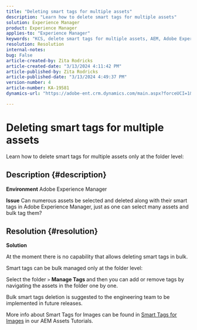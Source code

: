 ```yaml
---
title: "Deleting smart tags for multiple assets"
description: "Learn how to delete smart tags for multiple assets"
solution: Experience Manager
product: Experience Manager
applies-to: "Experience Manager"
keywords: "KCS, delete smart tags for multiple assets, AEM, Adobe Experience Manager, FAQ"
resolution: Resolution
internal-notes: 
bug: False
article-created-by: Zita Rodricks
article-created-date: "3/13/2024 4:11:42 PM"
article-published-by: Zita Rodricks
article-published-date: "3/13/2024 4:49:37 PM"
version-number: 4
article-number: KA-19581
dynamics-url: "https://adobe-ent.crm.dynamics.com/main.aspx?forceUCI=1&pagetype=entityrecord&etn=knowledgearticle&id=6bb69f5b-54e1-ee11-904d-6045bd0065b6"

---
```

# Deleting smart tags for multiple assets


Learn how to delete smart tags for multiple assets only at the folder level:

## Description {#description}


<b>Environment</b>
 Adobe Experience Manager

<b>Issue</b>
 Can numerous assets be selected and deleted along with their smart tags in Adobe Experience Manager, just as one can select many assets and bulk tag them?


## Resolution {#resolution}


<b>Solution</b>

At the moment there is no capability that allows deleting smart tags in bulk.

Smart tags can be bulk managed only at the folder level:

Select the folder `>`  <b>Manage Tags </b>and then you can add or remove tags by navigating the assets in the folder one by one.

Bulk smart tags deletion is suggested to the engineering team to be implemented in future releases.

More info about Smart Tags for Images can be found in [Smart Tags for Images](https://experienceleague.adobe.com/docs/experience-manager-learn/assets/metadata/image-smart-tags.html) in our AEM Assets Tutorials.
